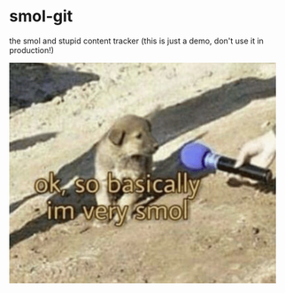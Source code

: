 # smol-git

the smol and stupid content tracker (this is just a demo, don't use it in production!)

![smol](https://raw.githubusercontent.com/vinayak-mehta/smol-git/master/smol.png)
